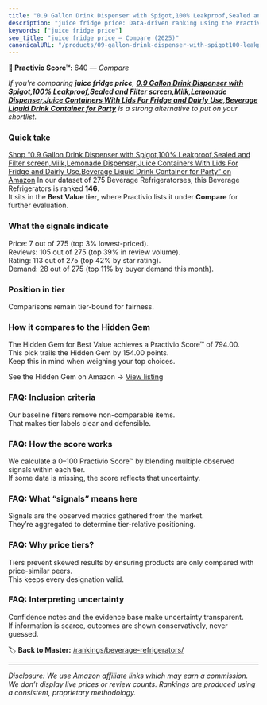 ```yaml
---
title: "0.9 Gallon Drink Dispenser with Spigot,100% Leakproof,Sealed and Filter screen,Milk,Lemonade Dispenser,Juice Containers With Lids For Fridge and Dairly Use,Beverage Liquid Drink Container for Party"
description: "juice fridge price: Data-driven ranking using the Practivio Score™. Positioned by quality, value, demand, findability, momentum."
keywords: ["juice fridge price"]
seo_title: "juice fridge price — Compare (2025)"
canonicalURL: "/products/09-gallon-drink-dispenser-with-spigot100-leakproofsealed-and-filter-screenmilklemonade-dispenserjuice-containers-with-lids-for-fridge-and-dairly-usebeverage-liquid-drink-container-for-party-B0CT6343XP/"
---
```


**🛒 Practivio Score™:** 640 — _Compare_


*If you're comparing **juice fridge price**, **[0.9 Gallon Drink Dispenser with Spigot,100% Leakproof,Sealed and Filter screen,Milk,Lemonade Dispenser,Juice Containers With Lids For Fridge and Dairly Use,Beverage Liquid Drink Container for Party](https://www.amazon.com/dp/B0CT6343XP?tag=practivio-20)** is a strong alternative to put on your shortlist.*
### Quick take
[Shop “0.9 Gallon Drink Dispenser with Spigot,100% Leakproof,Sealed and Filter screen,Milk,Lemonade Dispenser,Juice Containers With Lids For Fridge and Dairly Use,Beverage Liquid Drink Container for Party” on Amazon](https://www.amazon.com/dp/B0CT6343XP?tag=practivio-20)
In our dataset of 275 Beverage Refrigeratorses, this Beverage Refrigerators is ranked **146**.  
It sits in the **Best Value tier**, where Practivio lists it under **Compare** for further evaluation.

### What the signals indicate
Price: 7 out of 275 (top 3% lowest-priced).  
Reviews: 105 out of 275 (top 39% in review volume).  
Rating: 113 out of 275 (top 42% by star rating).  
Demand: 28 out of 275 (top 11% by buyer demand this month).

### Position in tier
Comparisons remain tier-bound for fairness.

### How it compares to the Hidden Gem
The Hidden Gem for Best Value achieves a Practivio Score™ of 794.00.  
This pick trails the Hidden Gem by 154.00 points.  
Keep this in mind when weighing your top choices.  

See the Hidden Gem on Amazon → [View listing](https://www.amazon.com/dp/B00IR8H55A?tag=practivio-20)

### FAQ: Inclusion criteria
Our baseline filters remove non-comparable items.  
That makes tier labels clear and defensible.

### FAQ: How the score works
We calculate a 0–100 Practivio Score™ by blending multiple observed signals within each tier.  
If some data is missing, the score reflects that uncertainty.

### FAQ: What “signals” means here
Signals are the observed metrics gathered from the market.  
They’re aggregated to determine tier-relative positioning.

### FAQ: Why price tiers?
Tiers prevent skewed results by ensuring products are only compared with price-similar peers.  
This keeps every designation valid.

### FAQ: Interpreting uncertainty
Confidence notes and the evidence base make uncertainty transparent.  
If information is scarce, outcomes are shown conservatively, never guessed.

<!-- Missing template for Compare/CompareWithinPriceClass -->


🏷️ **Back to Master:** [/rankings/beverage-refrigerators/](/rankings/beverage-refrigerators/)

---
_Disclosure: We use Amazon affiliate links which may earn a commission. We don’t display live prices or review counts. Rankings are produced using a consistent, proprietary methodology._
